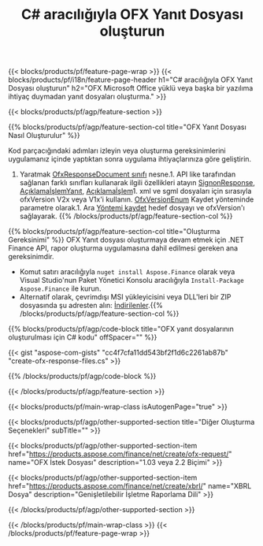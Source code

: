 ﻿---
title: C# aracılığıyla OFX Yanıt Dosyası oluşturun
description: OFX yanıt dosyası oluşturma için örnek kod. .NET tabanlı uygulamalarda toplu OFX yanıt dosyalarının oluşturulması için API örnek kodunu kullanın. 
url: /tr/net/create/ofx-response/
family: finance
platformtag: net
feature: create
informat: OFX Response
outformat: 
otherformats: OFX Response
---
{{< blocks/products/pf/feature-page-wrap >}}
{{< blocks/products/pf/i18n/feature-page-header h1="C# aracılığıyla OFX Yanıt Dosyası oluşturun" h2="OFX Microsoft Office yüklü veya başka bir yazılıma ihtiyaç duymadan yanıt dosyaları oluşturma." >}}

{{< blocks/products/pf/agp/feature-section >}}

{{% blocks/products/pf/agp/feature-section-col title="OFX Yanıt Dosyası Nasıl Oluşturulur" %}}

Kod parçacığındaki adımları izleyin veya oluşturma gereksinimlerini uygulamanız içinde yaptıktan sonra uygulama ihtiyaçlarınıza göre geliştirin.

1. Yaratmak [OfxResponseDocument sınıfı](https://apireference.aspose.com/finance/net/aspose.finance.ofx/ofxresponsedocument) nesne.1. API like tarafından sağlanan farklı sınıfları kullanarak ilgili özellikleri atayın [SignonResponse](https://apireference.aspose.com/finance/net/aspose.finance.ofx.signon/signonresponse),  [AçıklamaİşlemYanıt](https://apireference.aspose.com/finance/net/aspose.finance.ofx.bank/statementtransactionresponse), [Açıklamaİşlem](https://apireference.aspose.com/finance/net/aspose.finance.ofx/statementtransaction)1. xml ve sgml dosyaları için sırasıyla ofxVersion V2x veya V1x'i kullanın. [OfxVersionEnum](https://apireference.aspose.com/finance/net/aspose.finance.ofx/ofxversionenum) Kaydet yönteminde parametre olarak.1. Ara [Yöntemi kaydet](https://apireference.aspose.com/finance/net/aspose.finance.ofx/ofxresponsedocument/methods/save) hedef dosyayı ve ofxVersion'ı sağlayarak.
{{% /blocks/products/pf/agp/feature-section-col %}}

{{% blocks/products/pf/agp/feature-section-col title="Oluşturma Gereksinimi" %}}
OFX Yanıt dosyası oluşturmaya devam etmek için .NET Finance API, rapor oluşturma uygulamasına dahil edilmesi gereken ana gereksinimdir. 
- Komut satırı aracılığıyla ```nuget install Aspose.Finance``` olarak veya Visual Studio'nun Paket Yönetici Konsolu aracılığıyla ```Install-Package Aspose.Finance``` ile kurun.
- Alternatif olarak, çevrimdışı MSI yükleyicisini veya DLL'leri bir ZIP dosyasında şu adresten alın: [İndirilenler](https://downloads.aspose.com/finance/net).{{% /blocks/products/pf/agp/feature-section-col %}}

{{% blocks/products/pf/agp/code-block title="OFX yanıt dosyalarının oluşturulması için C# kodu" offSpacer="" %}}

{{< gist "aspose-com-gists" "cc4f7cfa11dd543bf2f1d6c2261ab87b" "create-ofx-response-files.cs" >}}

{{% /blocks/products/pf/agp/code-block %}}

{{< /blocks/products/pf/agp/feature-section >}}

{{< blocks/products/pf/main-wrap-class isAutogenPage="true" >}}

{{< blocks/products/pf/agp/other-supported-section title="Diğer Oluşturma Seçenekleri" subTitle="" >}}

{{< blocks/products/pf/agp/other-supported-section-item href="https://products.aspose.com/finance/net/create/ofx-request/" name="OFX İstek Dosyası" description="1.03 veya 2.2 Biçimi" >}}

{{< blocks/products/pf/agp/other-supported-section-item href="https://products.aspose.com/finance/net/create/xbrl/" name="XBRL Dosya" description="Genişletilebilir İşletme Raporlama Dili" >}}

{{< /blocks/products/pf/agp/other-supported-section >}}

{{< /blocks/products/pf/main-wrap-class >}}
{{< /blocks/products/pf/feature-page-wrap >}}